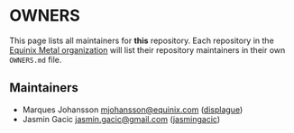 # OWNERS

This page lists all maintainers for **this** repository. Each repository in the [Equinix Metal
organization](https://github.com/packethost/) will list their repository maintainers in their own
`OWNERS.md` file.

## Maintainers

* Marques Johansson <mjohansson@equinix.com> ([displague](https://github.com/displague))
* Jasmin Gacic <jasmin.gacic@gmail.com> ([jasmingacic](https://github.com/jasmingacic))
